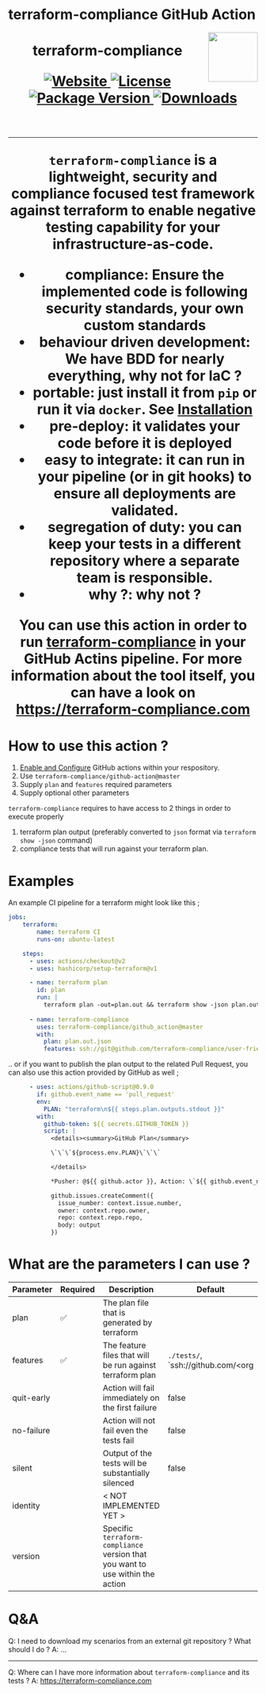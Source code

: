 # terraform-compliance GitHub Action

<img src='https://avatars3.githubusercontent.com/u/61387890' align=right height=100 valign=top><h1 align="center">terraform-compliance

<div align="center">
  <!-- Website -->
  <a href="https://terraform-compliance.com">
    <img src="https://img.shields.io/badge/website-https%3A%2F%2Fterraform--compliance.com-blue" alt="Website" />
  </a>
  
  <!-- License -->
  <a href="https://pypi.org/project/terraform-compliance/">
    <img src="https://img.shields.io/pypi/l/terraform-compliance.svg" alt="License" />
  </a>

  <!-- PyPI Version -->
  <a href="https://pypi.org/project/terraform-compliance/">
    <img src="https://img.shields.io/pypi/v/terraform-compliance.svg" alt="Package Version" />
  </a>
  
  <a href="https://pepy.tech/project/terraform-compliance">
    <img src="https://pepy.tech/badge/terraform-compliance" alt="Downloads" />
  </a>
</div>

<br />

---


`terraform-compliance` is a lightweight, security and compliance focused test framework against terraform to enable negative testing capability for your infrastructure-as-code.


- __compliance:__ Ensure the implemented code is following security standards, your own custom standards
- __behaviour driven development:__ We have BDD for nearly everything, why not for IaC ?
- __portable:__ just install it from `pip` or run it via `docker`. See [Installation](https://terraform-compliance.com/pages/installation/)
- __pre-deploy:__ it validates your code before it is deployed
- __easy to integrate:__ it can run in your pipeline (or in git hooks) to ensure all deployments are validated.
- __segregation of duty:__ you can keep your tests in a different repository where a separate team is responsible. 
- __why ?:__ why not ?

You can use this action in order to run [terraform-compliance](https://terraform-compliance.com) in your GitHub Actins pipeline. For more information about the tool itself, you can have a look on https://terraform-compliance.com

# How to use this action ?

1. [Enable and Configure](https://help.github.com/en/actions/configuring-and-managing-workflows/configuring-a-workflow) GitHub actions within your respository.
2. Use `terraform-compliance/github-action@master`
3. Supply `plan` and `features` required parameters 
4. Supply optional other parameters


`terraform-compliance` requires to have access to 2 things in order to execute properly

1. terraform plan output (preferably converted to `json` format via `terraform show -json` command)
2. compliance tests that will run against your terraform plan.

# Examples

An example CI pipeline for a terraform might look like this ;

```yml
jobs:
    terraform:
        name: terraform CI
        runs-on: ubuntu-latest

    steps:
      - uses: actions/checkout@v2
      - uses: hashicorp/setup-terraform@v1

      - name: terraform plan
        id: plan
        run: |
          terraform plan -out=plan.out && terraform show -json plan.out > plan.out.json
      
      - name: terraform-compliance
        uses: terraform-compliance/github_action@master
        with:
          plan: plan.out.json
          features: ssh://git@github.com/terraform-compliance/user-friendly-features.git
```

.. or if you want to publish the plan output to the related Pull Request, you can also use this action provided by GitHub as well ;

```yml
      - uses: actions/github-script@0.9.0
        if: github.event_name == 'pull_request'
        env:
          PLAN: "terraform\n${{ steps.plan.outputs.stdout }}"
        with:
          github-token: ${{ secrets.GITHUB_TOKEN }}
          script: |
            <details><summary>GitHub Plan</summary>

            \`\`\`${process.env.PLAN}\`\`\`

            </details>

            *Pusher: @${{ github.actor }}, Action: \`${{ github.event_name }}\`, Workflow: \`${{ github.workflow }}\`*`;

            github.issues.createComment({
              issue_number: context.issue.number,
              owner: context.repo.owner,
              repo: context.repo.repo,
              body: output
            })
```

# What are the parameters I can use ?

| Parameter | Required | Description | Default | Examples |
| --------- | -------- | ----------- | ------- | -------- |
| plan | :white_check_mark: | The plan file that is generated by terraform | | `plan.out`, `plan.out.json` |
| features | :white_check_mark: | The feature files that will be run against terraform plan | `./tests/`, `ssh://github.com/<org|user>/<repo>` |
| quit-early | | Action will fail immediately on the first failure | false | |
| no-failure | | Action will not fail even the tests fail | false | | 
| silent | | Output of the tests will be substantially silenced | false | | 
| identity | | < NOT IMPLEMENTED YET >
| version | | Specific `terraform-compliance` version that you want to use within the action | | 

# Q&A

Q: I need to download my scenarios from an external git repository ? What should I do ?
A: ...

---

Q: Where can I have more information about `terraform-compliance` and its tests ?
A: https://terraform-compliance.com